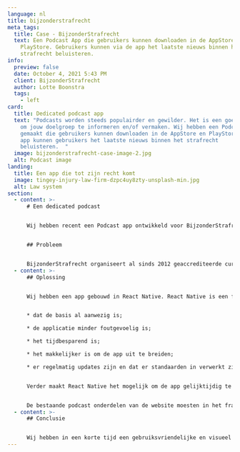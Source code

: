 ```yaml
---
language: nl
title: bijzonderstrafrecht
meta_tags:
  title: Case - BijzonderStrafrecht
  text: Een Podcast App die gebruikers kunnen downloaden in de AppStore en
    PlayStore. Gebruikers kunnen via de app het laatste nieuws binnen het
    strafrecht beluisteren.
info:
  preview: false
  date: October 4, 2021 5:43 PM
  client: BijzonderStrafrecht
  author: Lotte Boonstra
  tags:
    - left
card:
  title: Dedicated podcast app
  text: "Podcasts worden steeds populairder en gewilder. Het is een goede manier
    om jouw doelgroep te informeren en/of vermaken. Wij hebben een Podcast App
    gemaakt die gebruikers kunnen downloaden in de AppStore en PlayStore. Op de
    app kunnen gebruikers het laatste nieuws binnen het strafrecht
    beluisteren.  "
  image: bijzonderstrafrecht-case-image-2.jpg
  alt: Podcast image
landing:
  title: Een app die tot zijn recht komt
  image: tingey-injury-law-firm-dzpc4uy8zty-unsplash-min.jpg
  alt: Law system
section:
  - content: >-
      # Een dedicated podcast


      Wij hebben recent een Podcast app ontwikkeld voor BijzonderStrafrecht. De app is te downloaden via de AppStore en Playstore. Op de app kunnen gebruikers het laatste nieuws binnen het strafrecht beluisteren.  


      ## Probleem


      BijzonderStrafrecht organiseert al sinds 2012 geaccrediteerde cursussen. Maar ook BijzonderStrafrecht doet mee aan digitalisering en heeft in 2021 besloten om naast (online) cursussen ook podcasts te gaan organiseren. De klant wilde dat de podcasts die op de website geplaatst werden ook toegankelijk zouden zijn via een mobiele app. De app moest simpel en visueel aantrekkelijk zijn. Daarbij wilde de klant zelf de controle hebben over de content die in de app werd geplaatst en over het beheren van de gebruikers.
  - content: >-
      ## Oplossing


      Wij hebben een app gebouwd in React Native. React Native is een framework dat wordt gebruikt om applicaties te ontwikkelen. Het framework is de basis van de app. De voordelen van werken met een framework zijn: 


      * dat de basis al aanwezig is; 

      * de applicatie minder foutgevoelig is; 

      * het tijdbesparend is; 

      * het makkelijker is om de app uit te breiden; 

      * er regelmatig updates zijn en dat er standaarden in verwerkt zijn waar iedereen zich aan houdt.  


      Verder maakt React Native het mogelijk om de app gelijktijdig te ontwikkelen voor zowel iOS als Android, wat een enorm tijdbesparend voordeel is.  


      De bestaande podcast onderdelen van de website moesten in het framework worden verwerkt en irrelevante onderdelen van de website moesten worden afgeschermd. Daarbij moesten de zichtbare onderdelen gepresenteerd worden in de huisstijl van BijzonderStrafrecht. Verder hebben wij een authenticatiedatabase en dashboard opgezet. De authenticatiedatabase is een verzameling van beveiligde informatie over alle gebruikers en via het door ons ontwikkelde dashboard kan de klant die informatie zelf beheren. Dit betekent dat de klant accounts kan aanmaken, accounts kan verwijderen en wachtwoord herstel kan regelen.
  - content: >-
      ## Conclusie


      Wij hebben in een korte tijd een gebruiksvriendelijke en visueel aantrekkelijke React Native app opgebouwd in de huisstijl van de klant met al bestaande data, waardoor de klant zelf content en gebruikers kan beheren. Dit is ideaal als jouw bedrijf het ontwikkelen van een app wil uitbesteden, maar wel controle wil hebben over de content en de gebruikers.
---
```

